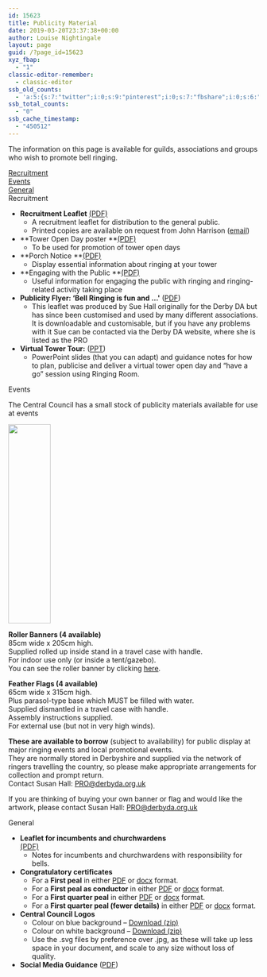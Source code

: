 ```yaml
---
id: 15623
title: Publicity Material
date: 2019-03-20T23:37:38+00:00
author: Louise Nightingale
layout: page
guid: /?page_id=15623
xyz_fbap:
  - "1"
classic-editor-remember:
  - classic-editor
ssb_old_counts:
  - 'a:5:{s:7:"twitter";i:0;s:9:"pinterest";i:0;s:7:"fbshare";i:0;s:6:"reddit";i:0;s:6:"tumblr";N;}'
ssb_total_counts:
  - "0"
ssb_cache_timestamp:
  - "450512"
---
```

The information on this page is available for guilds, associations and groups who wish to promote bell ringing. 

[Recruitment]()  
[Events]()  
[General]()  
Recruitment

  * **Recruitment Leaflet** [(PDF)](../../wp-content/uploads/2016/03/leaflet.pdf) 
      * A recruitment leaflet for distribution to the general public.
      * Printed copies are available on request from John Harrison ([email](mailto:leaflets@cccbr.tunbury.org))
  * **Tower Open Day poster **<a href="../../wp-content/uploads/2018/03/TowerOpenDay_Poster_Customisable.pdf" target="_blank" rel="noopener">(PDF)</a> 
      * To be used for promotion of tower open days
  * **Porch Notice **[(PDF)](../../wp-content/uploads/2018/03/Tower_Porch_Notice_Customisable.pdf) 
      * Display essential information about ringing at your tower
  * **Engaging with the Public **<a href="../../wp-content/uploads/2018/02/CCCBR_Engaging_with_the_Public_1-1.pdf" target="_blank" rel="noopener">(PDF)</a> 
      * Useful information for engaging the public with ringing and ringing-related activity taking place
  * **Publicity Flyer: &#8216;Bell Ringing is fun and &#8230;&apos;** ([PDF](https://cccbr.org.uk/wp-content/uploads/2020/12/RingingFlyer_CCCBR_Customisable.pdf)) 
      * This leaflet was produced by Sue Hall originally for the Derby DA but has since been customised and used by many different associations. It is downloadable and customisable, but if you have any problems with it Sue can be contacted via the Derby DA website, where she is listed as the PRO
  * **Virtual Tower Tour:** ([PPT](https://cccbr.org.uk/wp-content/uploads/2021/01/A-virtual-tower-bell-tour-presenter-notes.pptx)) 
      * PowerPoint slides (that you can adapt) and guidance notes for how to plan, publicise and deliver a virtual tower open day and &#8220;have a go&#8221; session using Ringing Room.

Events

The Central Council has a small stock of publicity materials available for use at events

<img loading="lazy" style="caret-color: #000000; color: #000000; font-family: -webkit-standard;" src="https://cccbr.org.uk/wp-content/uploads/2018/06/Feather_Flag-217x1024.png" alt="" width="85" height="401" /> 

**Roller Banners (4 available)**  
85cm wide x 205cm high.  
Supplied rolled up inside stand in a travel case with handle.  
For indoor use only (or inside a tent/gazebo).  
You can see the roller banner by clicking [here](https://cccbr.org.uk/wp-content/uploads/2021/05/Banner_Design_Roller_V5_highres.pdf).

**Feather Flags (4 available)**  
65cm wide x 315cm high.  
Plus parasol-type base which MUST be filled with water.  
Supplied dismantled in a travel case with handle.  
Assembly instructions supplied.  
For external use (but not in very high winds).

**These are available to borrow** (subject to availability) for public display at major ringing events and local promotional events.  
They are normally stored in Derbyshire and supplied via the network of ringers travelling the country, so please make appropriate arrangements for collection and prompt return.  
Contact Susan Hall: <PRO@derbyda.org.uk>

If you are thinking of buying your own banner or flag and would like the artwork, please contact Susan Hall: <PRO@derbyda.org.uk>

General

  * **Leaflet for incumbents and churchwardens**  
    <a href="../../wp-content/uploads/2016/05/Bells-in-Your-Care.pdf" target="_blank" rel="noopener noreferrer">(PDF)</a> 
      * Notes for incumbents and churchwardens with responsibility for bells.
  * **Congratulatory certificates** 
      * For a **First peal** in either <a href="../../wp-content/uploads/2016/05/peal.pdf" target="_blank" rel="noopener noreferrer">PDF</a> or <a href="../../wp-content/uploads/2016/05/peal.docx" target="_blank" rel="noopener noreferrer">docx</a> format.
      * For a **First peal as conductor** in either <a href="../../wp-content/uploads/2016/05/conductedpeal.pdf" target="_blank" rel="noopener noreferrer">PDF</a> or <a href="../../wp-content/uploads/2016/05/conductedpeal.docx" target="_blank" rel="noopener noreferrer">docx</a> format.
      * For a **First quarter peal** in either <a href="../../wp-content/uploads/2016/05/quarter.pdf" target="_blank" rel="noopener noreferrer">PDF</a> or <a href="../../wp-content/uploads/2016/05/quarter.docx" target="_blank" rel="noopener noreferrer">docx</a> format.
      * For a **First quarter peal (fewer details)** in either <a href="../../wp-content/uploads/2016/05/quarter-simple.pdf" target="_blank" rel="noopener noreferrer">PDF</a> or <a href="../../wp-content/uploads/2016/05/quarter-simple.docx" target="_blank" rel="noopener noreferrer">docx</a> format.
  * **Central Council Logos** 
      * Colour on blue background – [Download (zip)](../../wp-content/uploads/2017/06/CCCBR_Logo_col_rev.zip)
      * Colour on white background – [Download (zip)](../../wp-content/uploads/2017/06/CCCBR_Logo_col.zip)
      * Use the .svg files by preference over .jpg, as these will take up less space in your document, and scale to any size without loss of quality.
  * **Social Media Guidance** ([PDF](https://cccbr.org.uk/wp-content/uploads/2020/10/200902-Social_Media_Guidance.pdf))
